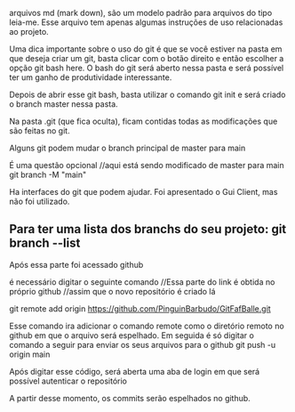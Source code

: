 arquivos md (mark down), são um modelo padrão para arquivos do tipo leia-me.
Esse arquivo tem apenas algumas instruções de uso relacionadas ao projeto.

Uma dica importante sobre o uso do git é que se você estiver na pasta em que deseja criar um git, basta clicar com o botão direito e então escolher a opção git bash here.
O bash do git será aberto nessa pasta e será possível ter um ganho de produtividade interessante.

Depois de abrir esse git bash, basta utilizar o comando git init e será criado o branch master nessa pasta.

Na pasta .git (que fica oculta), ficam contidas todas as modificações que são feitas no git.

Alguns git podem mudar o branch principal de master para main

É uma questão opcional
//aqui está sendo modificado de master para main
git branch -M "main"

Ha interfaces do git que podem ajudar.
Foi apresentado o Gui Client, mas não foi utilizado.

Para ter uma lista dos branchs do seu projeto:
git branch --list
-----------------------------------------------------------------------
Após essa parte foi acessado github

é necessário digitar o seguinte comando
//Essa parte do link é obtida no próprio github
//assim que o novo repositório é criado lá

git remote add origin https://github.com/PinguinBarbudo/GitFafBalle.git

Esse comando ira adicionar o comando remote como o diretório remoto no github em que o arquivo será espelhado.
Em seguida é só digitar o comando a seguir para enviar os seus arquivos para o github
git push -u origin main

Após digitar esse código, será aberta uma aba de login em que será possível autenticar o repositório

A partir desse momento, os commits serão espelhados no github.